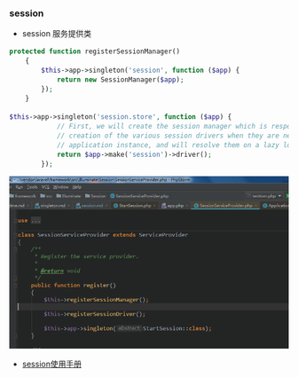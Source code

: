 ### session  
- session 服务提供类  
```php  
protected function registerSessionManager()
    {
        $this->app->singleton('session', function ($app) {
            return new SessionManager($app);
        });
    }
    
$this->app->singleton('session.store', function ($app) {
            // First, we will create the session manager which is responsible for the
            // creation of the various session drivers when they are needed by the
            // application instance, and will resolve them on a lazy load basis.
            return $app->make('session')->driver();
        });
```   
![session](images/session/1.png)  

- [session使用手册](https://learnku.com/docs/laravel/5.5/session/1301#retrieving-data)  
